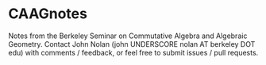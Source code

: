 # CAAGnotes
Notes from the Berkeley Seminar on Commutative Algebra and Algebraic Geometry.
Contact John Nolan (john UNDERSCORE nolan AT berkeley DOT edu) with comments / feedback, or feel free to submit issues / pull requests.

